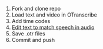 1. Fork and clone repo
2. Load text and video in OTranscribe
3. Add time codes
4. [Edit text to match speech in audio](https://github.com/orgs/MonlamAI/discussions/27)
5. Save .otr files
6. Commit and push
